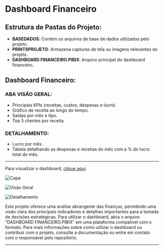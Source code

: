 # Dashboard Financeiro

## Estrutura de Pastas do Projeto:

- **BASEDADOS**: Contém os arquivos de base de dados utilizados pelo projeto.
- **PRINTSPROJETO**: Armazena capturas de tela ou imagens relevantes do projeto.
- **DASHBOARD FINANCEIRO.PIBIX**: Arquivo principal do dashboard financeiro.

## Dashboard Financeiro:

### ABA VISÃO GERAL:
- Principais KPIs (receitas, custos, despesas e lucro).
- Gráfico de receita ao longo do tempo.
- Saídas por mês e tipo.
- Top 5 clientes por receita.

### DETALHAMENTO:
- Lucro por mês.
- Tabela detalhando as despesas e receitas do mês com a % do lucro total do mês.

---
Para visualizar o dashboard, [clique aqui](https://app.powerbi.com/view?r=eyJrIjoiMDVmNmI3ZjEtNzhlMi00MzgyLWIzZjMtYmQ0NDAxY2M4MjFlIiwidCI6IjhkODdkMGZhLWE4NDktNGNkYi1iZTIxLTk1YzY3ZjU3ZGZmYyJ9). 

![Capa](https://vinicius.startz.space/wp-content/uploads/2024/04/capa.png)

![Visão Geral](https://vinicius.startz.space/wp-content/uploads/2024/04/11111.png)

![Detalhamento](https://vinicius.startz.space/wp-content/uploads/2024/04/222222.png)


Este projeto oferece uma análise abrangente das finanças, permitindo uma visão clara dos principais indicadores e detalhes importantes para a tomada de decisões estratégicas. Para utilizar o dashboard, abra o arquivo "DASHBOARD FINANCEIRO.PIBIX" em uma plataforma compatível com o formato. Para mais informações sobre como utilizar o dashboard ou contribuir com o projeto, consulte a documentação ou entre em contato com o responsável pelo repositório.

---
